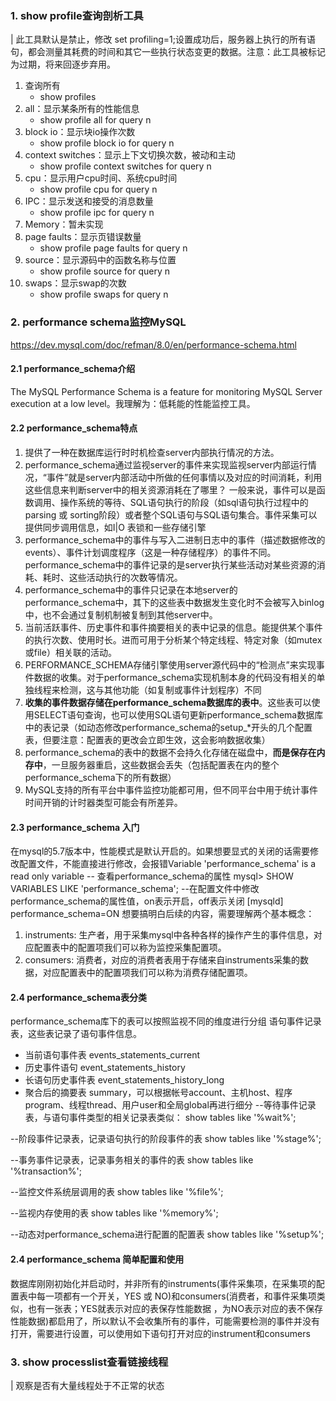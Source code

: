 ### 1. show profile查询剖析工具
| 此工具默认是禁止，修改 set profiling=1;设置成功后，服务器上执行的所有语句，都会测量其耗费的时间和其它一些执行状态变更的数据。注意：此工具被标记为过期，将来回逐步弃用。
1. 查询所有
    * show profiles
2. all：显示某条所有的性能信息
    * show profile all for query n
3. block io：显示块io操作次数
    * show profile block io for query n
4. context switches：显示上下文切换次数，被动和主动   
    * show profile context switches for query n   
5. cpu：显示用户cpu时间、系统cpu时间  
    * show profile cpu for query n      
6. IPC：显示发送和接受的消息数量
    * show profile ipc for query n    
7. Memory：暂未实现
8. page faults：显示页错误数量   
    * show profile page faults for query n  
9. source：显示源码中的函数名称与位置
    * show profile source for query n
10. swaps：显示swap的次数
    * show profile swaps for query n  
    
### 2. performance schema监控MySQL 
https://dev.mysql.com/doc/refman/8.0/en/performance-schema.html
#### 2.1 performance_schema介绍
The MySQL Performance Schema is a feature for monitoring MySQL Server execution at a low level。我理解为：低耗能的性能监控工具。
#### 2.2 performance_schema特点
1. 提供了一种在数据库运行时时机检查server内部执行情况的方法。
2. performance_schema通过监视server的事件来实现监视server内部运行情况，“事件”就是server内部活动中所做的任何事情以及对应的时间消耗，利用这些信息来判断server中的相关资源消耗在了哪里？
一般来说，事件可以是函数调用、操作系统的等待、SQL语句执行的阶段（如sql语句执行过程中的parsing 或 sorting阶段）或者整个SQL语句与SQL语句集合。事件采集可以提供同步调用信息，如I|O
表锁和一些存储引擎
3. performance_schema中的事件与写入二进制日志中的事件（描述数据修改的events）、事件计划调度程序（这是一种存储程序）的事件不同。performance_schema中的事件记录的是server执行某些活动对某些资源的消耗、耗时、这些活动执行的次数等情况。
4. performance_schema中的事件只记录在本地server的performance_schema中，其下的这些表中数据发生变化时不会被写入binlog中，也不会通过复制机制被复制到其他server中。
5. 当前活跃事件、历史事件和事件摘要相关的表中记录的信息。能提供某个事件的执行次数、使用时长。进而可用于分析某个特定线程、特定对象（如mutex或file）相关联的活动。
6. PERFORMANCE_SCHEMA存储引擎使用server源代码中的“检测点”来实现事件数据的收集。对于performance_schema实现机制本身的代码没有相关的单独线程来检测，这与其他功能（如复制或事件计划程序）不同
7. **收集的事件数据存储在performance_schema数据库的表中**。这些表可以使用SELECT语句查询，也可以使用SQL语句更新performance_schema数据库中的表记录（如动态修改performance_schema的setup_*开头的几个配置表，但要注意：配置表的更改会立即生效，这会影响数据收集）
8. performance_schema的表中的数据不会持久化存储在磁盘中，**而是保存在内存中**，一旦服务器重启，这些数据会丢失（包括配置表在内的整个performance_schema下的所有数据）
9. MySQL支持的所有平台中事件监控功能都可用，但不同平台中用于统计事件时间开销的计时器类型可能会有所差异。
#### 2.3 performance_schema 入门
在mysql的5.7版本中，性能模式是默认开启的。如果想要显式的关闭的话需要修改配置文件，不能直接进行修改，会报错Variable 'performance_schema' is a read only variable
-- 查看performance_schema的属性
mysql> SHOW VARIABLES LIKE 'performance_schema';
--在配置文件中修改performance_schema的属性值，on表示开启，off表示关闭
[mysqld]
performance_schema=ON
想要搞明白后续的内容，需要理解两个基本概念：  
1. instruments: 生产者，用于采集mysql中各种各样的操作产生的事件信息，对应配置表中的配置项我们可以称为监控采集配置项。 
2. consumers: 消费者，对应的消费者表用于存储来自instruments采集的数据，对应配置表中的配置项我们可以称为消费存储配置项。 
#### 2.4 performance_schema表分类
performance_schema库下的表可以按照监视不同的维度进行分组
语句事件记录表，这些表记录了语句事件信息。
* 当前语句事件表 events_statements_current
* 历史事件语句 event_statements_history
* 长语句历史事件表 event_statements_history_long
* 聚合后的摘要表 summary，可以根据帐号account、主机host、程序program、线程thread、用户user和全局global再进行细分
--等待事件记录表，与语句事件类型的相关记录表类似：
show tables like '%wait%';

--阶段事件记录表，记录语句执行的阶段事件的表
show tables like '%stage%';

--事务事件记录表，记录事务相关的事件的表
show tables like '%transaction%';

--监控文件系统层调用的表
show tables like '%file%';

--监视内存使用的表
show tables like '%memory%';

--动态对performance_schema进行配置的配置表
show tables like '%setup%';
#### 2.4 performance_schema 简单配置和使用
数据库刚刚初始化并启动时，并非所有的instruments(事件采集项，在采集项的配置表中每一项都有一个开关，YES 或 NO)和consumers(消费者，和事件采集项类似，也有一张表；YES就表示对应的表保存性能数据
，为NO表示对应的表不保存性能数据)都启用了，所以默认不会收集所有的事件，可能需要检测的事件并没有打开，需要进行设置，可以使用如下语句打开对应的instrument和consumers




### 3. show processlist查看链接线程
| 观察是否有大量线程处于不正常的状态